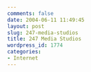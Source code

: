 ```yaml
---
comments: false
date: 2004-06-11 11:49:45
layout: post
slug: 247-media-studios
title: 247 Media Studios
wordpress_id: 1774
categories:
- Internet
---
```


